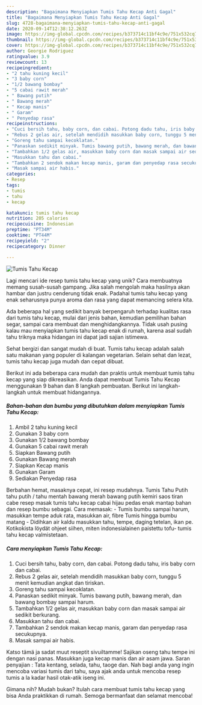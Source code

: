 ```yaml
---
description: "Bagaimana Menyiapkan Tumis Tahu Kecap Anti Gagal"
title: "Bagaimana Menyiapkan Tumis Tahu Kecap Anti Gagal"
slug: 4728-bagaimana-menyiapkan-tumis-tahu-kecap-anti-gagal
date: 2020-09-14T12:38:12.263Z
image: https://img-global.cpcdn.com/recipes/b373714c11bf4c9e/751x532cq70/tumis-tahu-kecap-foto-resep-utama.jpg
thumbnail: https://img-global.cpcdn.com/recipes/b373714c11bf4c9e/751x532cq70/tumis-tahu-kecap-foto-resep-utama.jpg
cover: https://img-global.cpcdn.com/recipes/b373714c11bf4c9e/751x532cq70/tumis-tahu-kecap-foto-resep-utama.jpg
author: Georgie Rodriguez
ratingvalue: 3.9
reviewcount: 13
recipeingredient:
- "2 tahu kuning kecil"
- "3 baby corn"
- "1/2 bawang bombay"
- "5 cabai rawit merah"
- " Bawang putih"
- " Bawang merah"
- " Kecap manis"
- " Garam"
- " Penyedap rasa"
recipeinstructions:
- "Cuci bersih tahu, baby corn, dan cabai. Potong dadu tahu, iris baby corn dan cabai."
- "Rebus 2 gelas air, setelah mendidih masukkan baby corn, tunggu 5 menit kemudian angkat dan tiriskan."
- "Goreng tahu sampai kecoklatan."
- "Panaskan sedikit minyak. Tumis bawang putih, bawang merah, dan bawang bombay sampai harum."
- "Tambahkan 1/2 gelas air, masukkan baby corn dan masak sampai air sedikit berkurang."
- "Masukkan tahu dan cabai."
- "Tambahkan 2 sendok makan kecap manis, garam dan penyedap rasa secukupnya."
- "Masak sampai air habis."
categories:
- Resep
tags:
- tumis
- tahu
- kecap

katakunci: tumis tahu kecap 
nutrition: 205 calories
recipecuisine: Indonesian
preptime: "PT34M"
cooktime: "PT44M"
recipeyield: "2"
recipecategory: Dinner

---
```



![Tumis Tahu Kecap](https://img-global.cpcdn.com/recipes/b373714c11bf4c9e/751x532cq70/tumis-tahu-kecap-foto-resep-utama.jpg)

Lagi mencari ide resep tumis tahu kecap yang unik? Cara membuatnya memang susah-susah gampang. Jika salah mengolah maka hasilnya akan hambar dan justru cenderung tidak enak. Padahal tumis tahu kecap yang enak seharusnya punya aroma dan rasa yang dapat memancing selera kita.

Ada beberapa hal yang sedikit banyak berpengaruh terhadap kualitas rasa dari tumis tahu kecap, mulai dari jenis bahan, kemudian pemilihan bahan segar, sampai cara membuat dan menghidangkannya. Tidak usah pusing kalau mau menyiapkan tumis tahu kecap enak di rumah, karena asal sudah tahu triknya maka hidangan ini dapat jadi sajian istimewa.

Sehat bergizi dan sangat mudah di buat. Tumis tahu kecap adalah salah satu makanan yang populer di kalangan vegetarian. Selain sehat dan lezat, tumis tahu kecap juga mudah dan cepat dibuat.


Berikut ini ada beberapa cara mudah dan praktis untuk membuat tumis tahu kecap yang siap dikreasikan. Anda dapat membuat Tumis Tahu Kecap menggunakan 9 bahan dan 8 langkah pembuatan. Berikut ini langkah-langkah untuk membuat hidangannya.

<!--inarticleads1-->

##### Bahan-bahan dan bumbu yang dibutuhkan dalam menyiapkan Tumis Tahu Kecap:

1. Ambil 2 tahu kuning kecil
1. Gunakan 3 baby corn
1. Gunakan 1/2 bawang bombay
1. Gunakan 5 cabai rawit merah
1. Siapkan  Bawang putih
1. Gunakan  Bawang merah
1. Siapkan  Kecap manis
1. Gunakan  Garam
1. Sediakan  Penyedap rasa


Berbahan hemat, masaknya cepat, ini resep mudahnya. Tumis Tahu Putih tahu putih / tahu mentah bawang merah bawang putih kemiri saos tiran cabe resep masak tumis tahu kecap cabai hijau pedas enak mantap bahan dan resep bumbu sebagai. Cara memasak: - Tumis bumbu sampai harum, masukkan tempe aduk rata, masukkan air, fibre Tumis hingga bumbu matang - Didihkan air kaldu masukkan tahu, tempe, daging tetelan, ikan pe. Kotikokista löydät ohjeet siihen, miten indonesialainen paistettu tofu- tumis tahu kecap valmistetaan. 

<!--inarticleads2-->

##### Cara menyiapkan Tumis Tahu Kecap:

1. Cuci bersih tahu, baby corn, dan cabai. Potong dadu tahu, iris baby corn dan cabai.
1. Rebus 2 gelas air, setelah mendidih masukkan baby corn, tunggu 5 menit kemudian angkat dan tiriskan.
1. Goreng tahu sampai kecoklatan.
1. Panaskan sedikit minyak. Tumis bawang putih, bawang merah, dan bawang bombay sampai harum.
1. Tambahkan 1/2 gelas air, masukkan baby corn dan masak sampai air sedikit berkurang.
1. Masukkan tahu dan cabai.
1. Tambahkan 2 sendok makan kecap manis, garam dan penyedap rasa secukupnya.
1. Masak sampai air habis.


Katso tämä ja sadat muut reseptit sivuiltamme! Sajikan oseng tahu tempe ini dengan nasi panas. Masukkan juga kecap manis dan air asam jawa. Saran penyajian : Tata kentang, selada, tahu, taoge dan. Nah bagi anda yang ingin mencoba variasi tumis dari tahu, saya ajak anda untuk mencoba resep tumis a la kadar hasil otak-atik iseng ini. 

Gimana nih? Mudah bukan? Itulah cara membuat tumis tahu kecap yang bisa Anda praktikkan di rumah. Semoga bermanfaat dan selamat mencoba!
